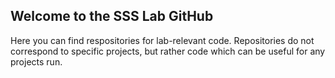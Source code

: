 ## Welcome to the SSS Lab GitHub
Here you can find respositories for lab-relevant code. Repositories do not correspond to specific projects, but rather code which can be useful for any projects run.
